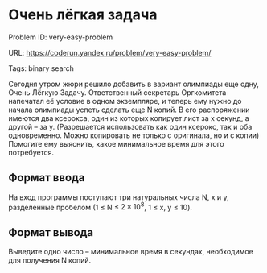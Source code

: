 # Очень лёгкая задача

Problem ID: very-easy-problem

URL: https://coderun.yandex.ru/problem/very-easy-problem/

Tags: binary search

Сегодня утром жюри решило добавить в вариант олимпиады еще одну, Очень Лёгкую Задачу. Ответственный секретарь Оргкомитета напечатал её условие в одном экземпляре, и теперь ему нужно до начала олимпиады успеть сделать еще N копий. В его распоряжении имеются два ксерокса, один из которых копирует лист за х секунд, а другой – за y. (Разрешается использовать как один ксерокс, так и оба одновременно. Можно копировать не только с оригинала, но и с копии) 
Помогите ему выяснить, какое минимальное время для этого потребуется.


## Формат ввода

На вход программы поступают три натуральных числа N, x и y, разделенные пробелом (1 $\le$ N $\le$ $2 \times 10^8$, 1 $\le$ x, y $\le$ 10).


## Формат вывода

Выведите одно число – минимальное время в секундах, необходимое для получения N копий.

